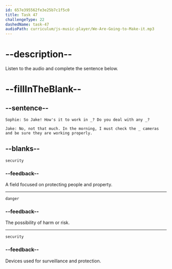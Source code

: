 ```yaml
---
id: 657e395562fe3e25b7c1f5c0
title: Task 47
challengeType: 22
dashedName: task-47
audioPath: curriculum/js-music-player/We-Are-Going-to-Make-it.mp3
---
```


<!-- (audio) Sophie: So Jake! How's it to work in security? Do you deal with any danger?

Jake: No, not that much. In the morning, I must check the security cameras and be sure they are working properly. I have to monitor the entrances and exits at all times. -->


# --description--

Listen to the audio and complete the sentence below.

# --fillInTheBlank--

## --sentence--

`Sophie: So Jake! How's it to work in _? Do you deal with any _?`

`Jake: No, not that much. In the morning, I must check the _ cameras and be sure they are working properly.`

## --blanks--

`security`

### --feedback--

A field focused on protecting people and property.

---

`danger`

### --feedback--

The possibility of harm or risk.

---

`security`

### --feedback--

Devices used for surveillance and protection.
